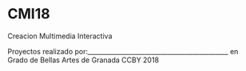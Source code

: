 # CMI18
Creacion Multimedia Interactiva


Proyectos realizado por:____________________________________________ en Grado de Bellas Artes de Granada
CCBY 2018 
